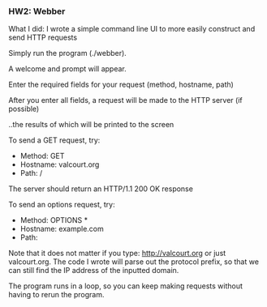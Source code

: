 

### HW2: Webber

What I did: I wrote a simple command line UI to more easily construct and send HTTP requests

Simply run the program (./webber).

A welcome and prompt will appear.

Enter the required fields for your request (method, hostname, path)

After you enter all fields, a request will be made to the HTTP server (if possible)

..the results of which will be printed to the screen

To send a GET request, try:
- Method: GET
- Hostname: valcourt.org
- Path: /

The server should return an HTTP/1.1 200 OK response

To send an options request, try:
- Method: OPTIONS *
- Hostname: example.com
- Path:  


Note that it does not matter if you type: http://valcourt.org or just valcourt.org. The code I wrote will parse out the protocol prefix, so that we can still find the IP address of the inputted domain.

The program runs in a loop, so you can keep making requests without having to rerun the program.
